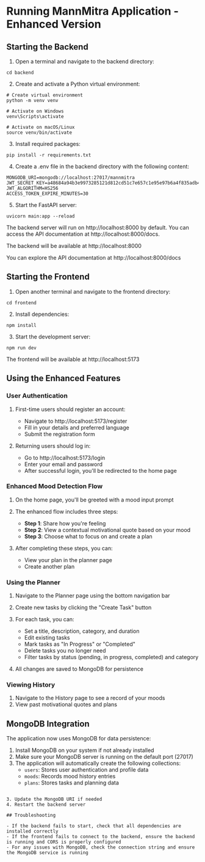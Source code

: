 # Running MannMitra Application - Enhanced Version

## Starting the Backend

1. Open a terminal and navigate to the backend directory:
```
cd backend
```

2. Create and activate a Python virtual environment:
```
# Create virtual environment
python -m venv venv

# Activate on Windows
venv\Scripts\activate

# Activate on macOS/Linux
source venv/bin/activate
```

3. Install required packages:
```
pip install -r requirements.txt
```

4. Create a .env file in the backend directory with the following content:
```
MONGODB_URI=mongodb://localhost:27017/mannmitra
JWT_SECRET_KEY=a48684a94b3e9973285121d812cd51c7e657c1e95e97b6a4f835adb4999aa7a7
JWT_ALGORITHM=HS256
ACCESS_TOKEN_EXPIRE_MINUTES=30
```

5. Start the FastAPI server:
```
uvicorn main:app --reload
```

The backend server will run on http://localhost:8000 by default. You can access the API documentation at http://localhost:8000/docs.

The backend will be available at http://localhost:8000

You can explore the API documentation at http://localhost:8000/docs

## Starting the Frontend

1. Open another terminal and navigate to the frontend directory:
```
cd frontend
```

2. Install dependencies:
```
npm install
```

3. Start the development server:
```
npm run dev
```

The frontend will be available at http://localhost:5173

## Using the Enhanced Features

### User Authentication

1. First-time users should register an account:
   - Navigate to http://localhost:5173/register
   - Fill in your details and preferred language
   - Submit the registration form

2. Returning users should log in:
   - Go to http://localhost:5173/login
   - Enter your email and password
   - After successful login, you'll be redirected to the home page

### Enhanced Mood Detection Flow

1. On the home page, you'll be greeted with a mood input prompt
2. The enhanced flow includes three steps:
   - **Step 1**: Share how you're feeling
   - **Step 2**: View a contextual motivational quote based on your mood
   - **Step 3**: Choose what to focus on and create a plan

3. After completing these steps, you can:
   - View your plan in the planner page
   - Create another plan

### Using the Planner

1. Navigate to the Planner page using the bottom navigation bar
2. Create new tasks by clicking the "Create Task" button
3. For each task, you can:
   - Set a title, description, category, and duration
   - Edit existing tasks
   - Mark tasks as "In Progress" or "Completed"
   - Delete tasks you no longer need
   - Filter tasks by status (pending, in progress, completed) and category

4. All changes are saved to MongoDB for persistence

### Viewing History

1. Navigate to the History page to see a record of your moods
2. View past motivational quotes and plans

## MongoDB Integration

The application now uses MongoDB for data persistence:

1. Install MongoDB on your system if not already installed
2. Make sure your MongoDB server is running on the default port (27017)
3. The application will automatically create the following collections:
   - `users`: Stores user authentication and profile data
   - `moods`: Records mood history entries
   - `plans`: Stores tasks and planning data
```

3. Update the MongoDB URI if needed
4. Restart the backend server

## Troubleshooting

- If the backend fails to start, check that all dependencies are installed correctly
- If the frontend fails to connect to the backend, ensure the backend is running and CORS is properly configured
- For any issues with MongoDB, check the connection string and ensure the MongoDB service is running
